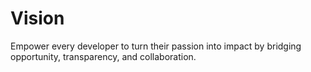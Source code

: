 # Vision

Empower every developer to turn their passion into impact by bridging opportunity, transparency, and collaboration.
